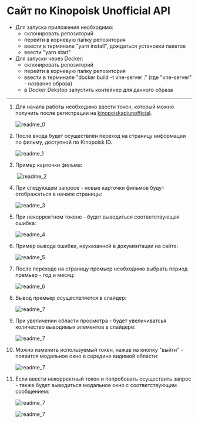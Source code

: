 # Сайт по Kinopoisk Unofficial API

- Для запуска приложения необходимо: 
  - склонировать репозиторий
  - перейти в корневую папку репозитория
  - ввести в терминале "yarn install", дождаться установки пакетов
  - ввести "yarn start"
- Для запуски через Docker:
  - склонировать репозиторий
  - перейти в корневую папку репозитория
  - ввести в терминале "docker build -t vne-server ." (где "vne-server" - название образа)
  - в Docker Dekstop запустить контейнер для данного образа

------

1. Для начала работы необходимо ввести токен, который можно получить после регистрации на [kinopoiskapiunofficial]().

   ![readme_0](./readme/readme_0.jpg)

2. После входа будет осуществлён переход на страницу информации по фильму, доступной по Kinopoisk ID.

   ![readme_1](./readme/readme_1.jpg)

3. Пример карточки фильма:

   ​	![readme_2](./readme/readme_2.jpg)

4. При следующем запросе - новые карточки фильмов будут отображаться в начале страницы:

   ![readme_3](./readme/readme_3.jpg)

5. При некорректном токене - будет выводиться соответствующая ошибка:

   ![readme_4](./readme/readme_4.jpg)

6. Пример вывода ошибки, неуказанной в документации на сайте:

   ![readme_5](./readme/readme_5.jpg)

7. После переходе на страницу премьер необходимо выбрать период премьер - год и месяц:

   ![readme_6](./readme/readme_6.jpg)

8. Вывод премьер осуществляется в слайдер:

   ![readme_7](.\readme\readme_7.jpg)

9. При увеличении области просмотра - будет увеличиватсья количество выводимых элементов в слайдере:

   ![readme_7](.\readme\readme_8.jpg)
   
10. Можно изменить используемый токен, нажав на кнопку "выйти" - появится модальное окно в середине видимой области:

    ![readme_7](.\readme\readme_9.jpg)

11. Если ввести некорректный токен и попробовать осуществить запрос - также будет выводиться модальное окно с соответствующим сообщением:

    ![readme_7](.\readme\readme_10.jpg)

    ![readme_7](.\readme\readme_11.jpg)

